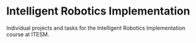 # Intelligent Robotics Implementation
Individual projects and tasks for the Intelligent Robotics Implementation course at ITESM. 